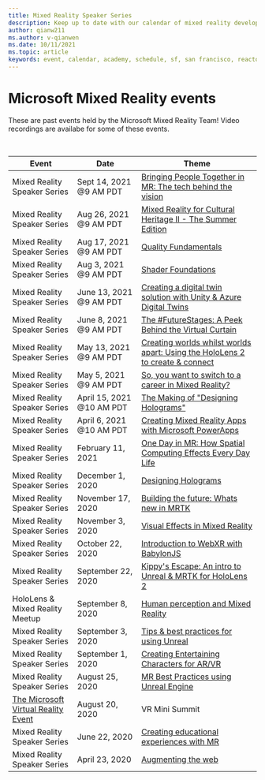 ```yaml
---
title: Mixed Reality Speaker Series
description: Keep up to date with our calendar of mixed reality developer events at the Reactor in San Francisco.
author: qianw211
ms.author: v-qianwen
ms.date: 10/11/2021
ms.topic: article
keywords: event, calendar, academy, schedule, sf, san francisco, reactor
---
```


# Microsoft Mixed Reality events

These are past events held by the Microsoft Mixed Reality Team! Video recordings are availabe for some of these events.

<br>

|Event|Date|Theme|
|-------------|-------------|-----|
| Mixed Reality Speaker Series|Sept 14, 2021 @9 AM PDT|[Bringing People Together in MR: The tech behind the vision](https://channel9.msdn.com/Shows/Mixed-Reality/MR-Speaker-Series-Bringing-People-Together-in-MR-The-tech-behind-the-vision)|
| Mixed Reality Speaker Series|Aug 26, 2021 @9 AM PDT|[Mixed Reality for Cultural Heritage II - The Summer Edition](https://channel9.msdn.com/Shows/Mixed-Reality/MR-Speaker-Series-Mixed-Reality-for-Cultural-Heritage)|
| Mixed Reality Speaker Series|Aug 17, 2021 @9 AM PDT|[Quality Fundamentals](https://channel9.msdn.com/Shows/Mixed-Reality/MR-Speaker-Series-Quality-Fundamentals)|
| Mixed Reality Speaker Series|Aug 3, 2021 @9 AM PDT|[Shader Foundations](https://channel9.msdn.com/Shows/Mixed-Reality/MR-Speaker-Series-Shader-Foundations)|
| Mixed Reality Speaker Series|June 13, 2021 @9 AM PDT|[Creating a digital twin solution with Unity & Azure Digital Twins](https://channel9.msdn.com/Shows/Mixed-Reality/MR-Speaker-Series-Creating-a-digital-twin-solution-with-Unity--Azure-Digital-Twins)|
| Mixed Reality Speaker Series|June 8, 2021 @9 AM PDT|[The #FutureStages: A Peek Behind the Virtual Curtain](https://channel9.msdn.com/Shows/Mixed-Reality/MR-Speaker-Series-The-FutureStages-A-Peek-Behind-the-Virtual-Curtain)|
| Mixed Reality Speaker Series|May 13, 2021 @9 AM PDT|[Creating worlds whilst worlds apart: Using the HoloLens 2 to create & connect](https://channel9.msdn.com/Shows/Mixed-Reality/MR-Speaker-Series-Creating-worlds-whilst-worlds-apart-Using-the-HoloLens-2-to-create--connect)|
| Mixed Reality Speaker Series|May 5, 2021 @9 AM PDT|[So, you want to switch to a career in Mixed Reality?](https://channel9.msdn.com/Shows/Mixed-Reality/MR-Speaker-Series-So-you-want-to-switch-to-a-career-in-Mixed-Reality)|
| Mixed Reality Speaker Series|April 15, 2021 @10 AM PDT|[The Making of "Designing Holograms"](https://channel9.msdn.com/Shows/Mixed-Reality/Making-of-Designing-Holograms)|
| Mixed Reality Speaker Series|April 6, 2021 @10 AM PDT|[Creating Mixed Reality Apps with Microsoft PowerApps](https://www.meetup.com/hololens-mr/events/277257132)|
| Mixed Reality Speaker Series|February 11, 2021|[One Day in MR: How Spatial Computing Effects Every Day Life](https://channel9.msdn.com/Shows/Mixed-Reality/One-Day-In-MR-How-Spatial-Computing-Effects-Every-Day-Life)|
| Mixed Reality Speaker Series|December 1, 2020|[Designing Holograms](https://channel9.msdn.com/Shows/Docs-Mixed-Reality/Making-of-Designing-Holograms)|
| Mixed Reality Speaker Series|November 17, 2020|[Building the future: Whats new in MRTK](https://channel9.msdn.com/Shows/Docs-Mixed-Reality/Building-the-Future-Whats-New-in-the-Mixed-Reality-Toolkit)|
| Mixed Reality Speaker Series|November 3, 2020|[Visual Effects in Mixed Reality](https://channel9.msdn.com/Shows/Mixed-Reality/Visual-Effects-in-Mixed-Reality)|
| Mixed Reality Speaker Series|October 22, 2020|[Introduction to WebXR with BabylonJS](https://channel9.msdn.com/Shows/Docs-Mixed-Reality/Adding-Augmented-Reality-to-your-Typescript-Project)|
| Mixed Reality Speaker Series|September 22, 2020|[Kippy's Escape: An intro to Unreal & MRTK for HoloLens 2](../develop/unreal/unreal-kippys-escape.md)|
| HoloLens & Mixed Reality Meetup|September 8, 2020|[Human perception and Mixed Reality](https://channel9.msdn.com/Shows/Docs-Mixed-Reality/Human-Perception-and-Mixed-Reality)|
| Mixed Reality Speaker Series|September 3, 2020|[Tips & best practices for using Unreal](https://channel9.msdn.com/Shows/Docs-Mixed-Reality/Tips-and-Best-Practices-for-using-UE4-in-MR)|
| Mixed Reality Speaker Series|September 1, 2020|[Creating Entertaining Characters for AR/VR](https://channel9.msdn.com/Shows/Docs-Mixed-Reality/Creating-Entertaining-Characters-for-Mixed-Reality)|
| Mixed Reality Speaker Series|August 25, 2020|[MR Best Practices using Unreal Engine](https://channel9.msdn.com/Shows/Docs-Mixed-Reality/Tips-and-Best-Practices-for-using-UE4-in-MR)|
| [The Microsoft Virtual Reality Event](https://www.meetup.com/hololens-mr/events/272364822/)|August 20, 2020|VR Mini Summit |
| Mixed Reality Speaker Series|June 22, 2020|[Creating educational experiences with MR](https://channel9.msdn.com/Shows/Docs-Mixed-Reality/Educational-Experiences-in-MR) |
| Mixed Reality Speaker Series|April 23, 2020|[Augmenting the web](https://channel9.msdn.com/Shows/Docs-Mixed-Reality/Augmenting-WebXR-Standards)|
